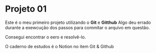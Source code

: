# Projeto 01 

Este é o meu primeiro projeto utilizando o **Git** e **Gitthub** 
Algo deu errado durante a exewcução dos passos para commitar o arquivo em questão.

Consegui encontrar o eero e resolvê-lo. 

O caderno de estudos é o Notion no item Git & Github
